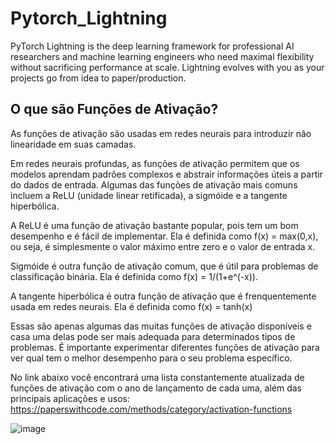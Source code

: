 # Pytorch_Lightning
PyTorch Lightning is the deep learning framework for professional AI researchers and machine learning engineers who need maximal flexibility without sacrificing performance at scale. Lightning evolves with you as your projects go from idea to paper/production.

## O que são Funções de Ativação?
  As funções de ativação são usadas em redes neurais para introduzir não linearidade em suas camadas.

  Em redes neurais profundas, as funções de ativação permitem que os modelos aprendam padrões complexos e abstrair informações úteis a partir do dados de entrada. Algumas das funções de ativação mais comuns incluem a ReLU (unidade linear retificada), a sigmóide e a tangente hiperbólica.

  A ReLU é uma função de ativação bastante popular, pois tem um bom desempenho e é fácil de implementar. Ela é definida como f(x) = max(0,x), ou seja, é simplesmente o valor máximo entre zero e o valor de entrada x.

  Sigmóide é outra função de ativação comum, que é útil para problemas de classificação binária. Ela é definida como f(x) = 1/(1+e^(-x)).

  A tangente hiperbólica é outra função de ativação que é frenquentemente usada em redes neurais. Ela é definida como f(x) = tanh(x)

  Essas são apenas algumas das muitas funções de ativação disponíveis e casa uma delas pode ser mais adequada para determinados tipos de problemas. É importante experimentar diferentes funções de ativação para ver qual tem o melhor desempenho para o seu problema específico.

  No link abaixo você encontrará uma lista constantemente atualizada de funções de ativação com o ano de lançamento de cada uma, além das principais aplicações e usos:
  https://paperswithcode.com/methods/category/activation-functions

  ![image](https://github.com/WeberSouzaWeb/Pytorch_Lightning/assets/107212929/507113fe-6aa4-4923-90c6-b93f0fbfae8e)
